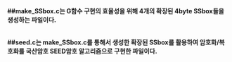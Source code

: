 **##make_SSbox.c는 G함수 구현의 효율성을 위해 4개의 확장된 4byte SSbox들을 생성하는 파일이다.**
<br/>
<br/>

**##seed.c는 make_SSbox.c를 통해서 생성한 확장된 SSbox를 활용하여 암호화/복호화를 국산암호 SEED암호 알고리즘으로 구현한 파일이다.**
